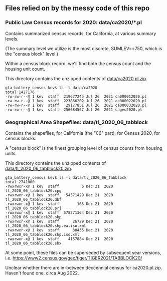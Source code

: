 
## Files relied on by the messy code of this repo

### Public Law Census records for 2020: data/ca2020/*.pl
Contains summarized census records, for California, at various summary levels.

(The summary level we utilize is the most discrete, SUMLEV==750, which is the "census block" level.)

Within a census block record, we'll find both the census count and the housing unit count.

This directory contains the unzipped contents of [data/ca2020.pl.zip](https://www2.census.gov/programs-surveys/decennial/2020/data/01-Redistricting_File--PL_94-171/California/ca2020.pl.zip).

```
gta_battery_census kev$ ls -l data/ca2020
total 1427176
-rw-rw-r--@ 1 kev  staff  219677245 Jul 26  2021 ca000012020.pl
-rw-rw-r--@ 1 kev  staff  223866202 Jul 26  2021 ca000022020.pl
-rw-rw-r--@ 1 kev  staff   29177851 Jul 26  2021 ca000032020.pl
-rw-rw-r--@ 1 kev  staff  256684567 Jul 26  2021 cageo2020.pl
```

### Geographical Area Shapefiles: data/tl_2020_06_tabblock
Contains the shapefiles, for California (the "06" part), for Census 2020, for census blocks.

A "census block" is the finest grouping level of census counts from housing units.

This directory contains the unzipped contents of [data/tl_2020_06_tabblock20.zip](https://www2.census.gov/geo/tiger/TIGER2020/TABBLOCK20/tl_2020_06_tabblock20.zip).

```
gta_battery_census kev$ ls -l data/tl_2020_06_tabblock
total 2741000
-rwxrwxr-x@ 1 kev  staff          5 Dec 21  2020 tl_2020_06_tabblock20.cpg
-rwxrwxr-x@ 1 kev  staff   54571429 Dec 21  2020 tl_2020_06_tabblock20.dbf
-rwxrwxr-x@ 1 kev  staff        165 Dec 21  2020 tl_2020_06_tabblock20.prj
-rwxrwxr-x@ 1 kev  staff  578271364 Dec 21  2020 tl_2020_06_tabblock20.shp
-rwxrwxr-x@ 1 kev  staff      26729 Dec 21  2020 tl_2020_06_tabblock20.shp.ea.iso.xml
-rwxrwxr-x@ 1 kev  staff      38435 Dec 21  2020 tl_2020_06_tabblock20.shp.iso.xml
-rwxrwxr-x@ 1 kev  staff    4157884 Dec 21  2020 tl_2020_06_tabblock20.shx
```

At some point, these files can be superseded by subsequent year versions, i.e.
https://www2.census.gov/geo/tiger/TIGER2021/TABBLOCK20/

Unclear whether there are in-between deccennial census for ca2020.pl.zip.  Haven't found one, circa Aug 2022.
